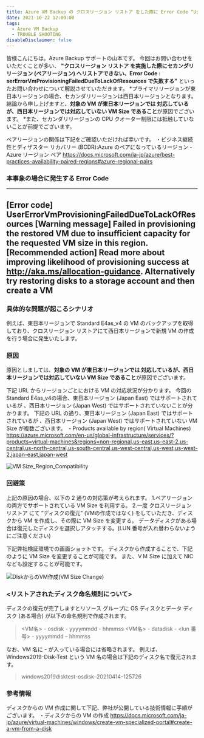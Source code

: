 ```yaml
---
title: Azure VM Backup の クロスリージョン リストア をした際に Error Code ”UserErrorVmProvisioningFailedDueToLackOfResources” で失敗する。
date: 2021-10-22 12:00:00
tags:
  - Azure VM Backup
  - TROUBLE SHOOTING
disableDisclaimer: false
---
```


<!-- more -->
皆様こんにちは。Azure Backup サポートの山本です。
今回はお問い合わせをいただくことが多い、 **"クロスリージョン リストア を実施した際にセカンダリ リージョン (ペアリージョン) へリストアできない、Error Code : serErrorVmProvisioningFailedDueToLackOfResources で失敗する"** といったお問い合わせについて解説させていただきます。
*プライマリリージョンが東日本リージョンの場合、セカンダリリージョンは西日本リージョンとなります。
結論から申し上げますと、**対象の VM が東日本リージョンでは 対応しているが、西日本リージョンでは対応していない VM Size であること**が原因でございます。
*また、セカンダリリージョンの CPU クオーター制限には抵触していないことが前提でございます。

ペアリージョンの関係は下記をご確認いただければ幸いです。
・ビジネス継続性とディザスター リカバリー (BCDR):Azure のペアになっているリージョン - Azure リージョン ペア
https://docs.microsoft.com/ja-jp/azure/best-practices-availability-paired-regions#azure-regional-pairs


### 本事象の場合に発生する Error Code 

-----------------------------------------------------------
**[Error code]**
UserErrorVmProvisioningFailedDueToLackOfResources
**[Warning message]**
Failed in provisioning the restored VM due to insufficient capacity for the requested VM size in this region.
**[Recommended action]**
Read more about improving likelihood of provisioning success at http://aka.ms/allocation-guidance. Alternatively try restoring disks to a storage account and then create a VM
-----------------------------------------------------------

### 具体的な問題が起こるシナリオ
例えば、東日本リージョンで Standard E4as_v4 の VM のバックアップを取得しており、クロスリージョン リストアにて西日本リージョンで新規 VM の作成を行う場合に発生いたします。

### 原因
原因としましては、**対象の VM が東日本リージョンでは 対応しているが、西日本リージョンでは対応していない VM Size であること**が原因でございます。 

下記 URL からリージョンごとにおける VM の対応状況が分かります。
今回の Standard E4as_v4の場合、東日本リージョン (Japan East) ではサポートされているが 、西日本リージョン (Japan West) ではサポートされていないことが分かります。
下記の URL の通り、東日本リージョン (Japan East) ではサポートされているが 、西日本リージョン (Japan West) ではサポートされていない VM Size が複数ございます。
・Products available by region( Virtual Machines)
https://azure.microsoft.com/en-us/global-infrastructure/services/?products=virtual-machines&regions=non-regional,us-east,us-east-2,us-central,us-north-central,us-south-central,us-west-central,us-west,us-west-2,japan-east,japan-west
 
![VM Size_Region_Compatibility](https://user-images.githubusercontent.com/71251920/138295057-8819eb23-3029-403d-9d87-f764ce7b026c.jpg)




### 回避策
上記の原因の場合、以下の 2 通りの対応策が考えられます。
1.ペアリージョンの両方でサポートされている VM Size を利用する。
2.一度 クロスリージョン リストア にて ”ディスクの復元” (VMの作成ではなく) をしていただき、ディスクから VM を作成し、その際に VM Size を変更する。
データディスクがある場合は復元したディスクを選択しアタッチする。(LUN 番号が入れ替わらないようにご注意ください)

下記弊社検証環境での画面ショットです。
ディスクから作成することで、下記のように VM Size を変更することが可能です。
また、ＶＭ Size に加えて NIC なども設定することが可能です。

![DIskからのVM作成(VM Size Change)](https://user-images.githubusercontent.com/71251920/138295033-694d40b5-8e4e-4366-8f01-b91db652a38e.png)

 
### <リストアされたディスク命名規則について>
ディスクの復元が完了しますとリソース グループに OS ディスクとデータ ディスク (ある場合) が以下の命名規則で作成されます。

>    <VM名> - osdisk - yyyymmdd - hhmmss
>    <VM名> - datadisk - <lun 番号> - yyyymmdd – hhmmss


なお、VM 名に - が入っている場合には省略されます。
例えば、Windows2019-Disk-Test という VM 名の場合は下記のディスク名で復元されます。
　　　
>windows2019disktest-osdisk–20210414-125726

### 参考情報
ディスクからの VM 作成に関して下記、弊社が公開している技術情報に手順がございます。
・ディスクからの VM の作成
https://docs.microsoft.com/ja-jp/azure/virtual-machines/windows/create-vm-specialized-portal#create-a-vm-from-a-disk

